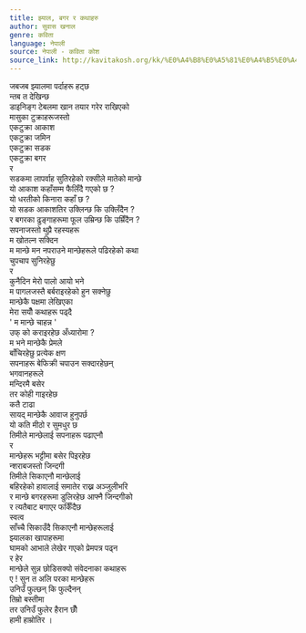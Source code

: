 ```yaml
---
title: झ्याल, बगर र कथाहरु
author: सुवास खनाल
genre: कविता
language: नेपाली
source: नेपाली - कविता कोश
source_link: http://kavitakosh.org/kk/%E0%A4%B8%E0%A5%81%E0%A4%B5%E0%A4%BE%E0%A4%B8_%E0%A4%96%E0%A4%A8%E0%A4%BE%E0%A4%B2
---
```


जबजब झ्यालमा पर्दाहरू हट्छ  
न्तब त देखिन्छ  
डाइनिङ्ग टेबलमा खान तयार गरेर राखिएको  
मासुका टुक्राहरूजस्तो  
एकटुक्रा आकाश  
एकटुक्रा जमिन  
एकटुक्रा सडक  
एकटुक्रा बगर  
र  
सडकमा लापर्वाह सुतिरहेको रक्सीले मातेको मान्छे  
यो आकाश कहाँसम्म फैलिँदै गएको छ ?  
यो धरतीको किनारा कहाँ छ ?  
यो सडक आकाशतिर उक्लिन्छ कि उक्लिँदैन ?  
र बगरका ढुङ्गाहरूमा फूल उम्रिन्छ कि उम्रिँदैन ?  
सपनाजस्तो थुप्रै रहस्यहरू  
म खोतल्न सक्दिन  
म मान्छे मन नपराउने मान्छेहरूले पढिरहेको कथा  
चुपचाप सुनिरहेछु  
र  
कुनैदिन मेरो पालो आयो भने  
म पागलजस्तै बर्बराइरहेको हुन सक्नेछु  
मान्छेकै पक्षमा लेखिएका  
मेरा सयौँ कथाहरू पढ्दै  
' म मान्छे चाहन्न '  
उफ् को कराइरहेछ अँध्यारोमा ?  
म भने मान्छेकै प्रेमले  
बाँचिरहेछु प्रत्येक क्षण  
सपनाहरू बेफिक्री चपाउन सक्दारहेछन्  
भगवानहरूले  
मन्दिरमै बसेर  
तर कोही गाइरहेछ  
कतै टाढा  
सायद् मान्छेकै आवाज हुनुपर्छ  
यो कति मीठो र सुमधुर छ  
तिमीले मान्छेलाई सपनाहरू पढाएनौ  
र  
मान्छेहरू भट्टीमा बसेर पिइरहेछ  
न्शराबजस्तो जिन्दगी  
तिमीले सिकाएनौ मान्छेलाई  
बहिरहेको हावालाई समातेर राख्न अञ्जुलीभरि  
र मान्छे बगरहरूमा डुलिरहेछ आफ्नै जिन्दगीको  
र त्यतैबाट बगाएर फर्किँदैछ  
स्वत्व  
साँच्चै सिकाउँदै सिकाएनौ मान्छेहरूलाई  
झ्यालका खापाहरूमा  
घामको आभाले लेखेर गएको प्रेमपत्र पढ्न  
र हेर  
मान्छेले सुन्न छोडिसक्यो संवेदनाका कथाहरू  
ए ! सुन त अलि परका मान्छेहरू  
उनिउँ फुल्छन् कि फुल्दैनन्  
तिम्रो बस्तीमा  
तर उनिउँ फुलेर हैरान छौँ  
हामी हाम्रोतिर ।
